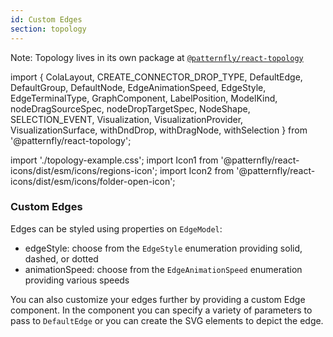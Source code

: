 ```yaml
---
id: Custom Edges
section: topology
---
```


Note: Topology lives in its own package at [`@patternfly/react-topology`](https://www.npmjs.com/package/@patternfly/react-topology)

import {
  ColaLayout,
  CREATE_CONNECTOR_DROP_TYPE,
  DefaultEdge,
  DefaultGroup,
  DefaultNode,
  EdgeAnimationSpeed,
  EdgeStyle,
  EdgeTerminalType,
  GraphComponent,
  LabelPosition,
  ModelKind,
  nodeDragSourceSpec,
  nodeDropTargetSpec,
  NodeShape,
  SELECTION_EVENT,
  Visualization,
  VisualizationProvider,
  VisualizationSurface,
  withDndDrop,
  withDragNode,
  withSelection
} from '@patternfly/react-topology';

import './topology-example.css';
import Icon1 from '@patternfly/react-icons/dist/esm/icons/regions-icon';
import Icon2 from '@patternfly/react-icons/dist/esm/icons/folder-open-icon';

### Custom Edges

Edges can be styled using properties on `EdgeModel`:
- edgeStyle: choose from the `EdgeStyle` enumeration providing solid, dashed, or dotted
- animationSpeed: choose from the `EdgeAnimationSpeed` enumeration providing various speeds

You can also customize your edges further by providing a custom Edge component. In the component you can specify a variety of parameters to pass to `DefaultEdge` or you can create the SVG elements to depict the edge.

```ts file='./TopologyCustomEdgesDemo.tsx'
```
